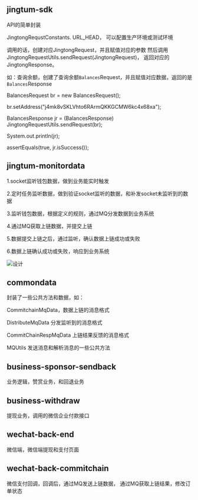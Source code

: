 jingtum-sdk
------- 
API的简单封装

JingtongRequstConstants. URL_HEAD， 可以配置生产环境或测试环境

调用的话，创建对应JingtongRequest，并且赋值对应的参数
然后调用 JingtongRequestUtils.sendRequest(JingtongRequest)，
返回对应的JingtongResponse。

如：查询余额，创建了查询余额`Balances`Request，并且赋值对应数据，返回的是`Balances`Response

BalancesRequest br = new BalancesRequest();

br.setAddress("j4mk8vSKLVhto6RArmQKKGCMW6kc4x68xa");

BalancesResponse jr = (BalancesResponse) JingtongRequestUtils.sendRequest(br);

System.out.println(jr);

assertEquals(true, jr.isSuccess());

		
jingtum-monitordata
------- 
1.socket监听钱包数据，做到业务能实时触发

2.定时任务监听数据，做到验证socket监听的数据，和补发socket未监听到的数据

3.监听钱包数据，根据定义的规则，通过MQ分发数据到业务系统

4.通过MQ获取上链数据，并提交上链

5.数据提交上链之后，通过监听，确认数据上链成功或失败

6.数据上链确认成功或失败，响应到业务系统

![设计](https://github.com/swtcpro/pieces-of-silver/blob/master/jingtum-monitordata/sql/%E7%9B%91%E5%90%AC%E7%B3%BB%E7%BB%9F.png)


commondata
----
封装了一些公共方法和数据，如：

CommitchainMqData，数据上链的消息格式

DistributeMqData 分发监听到的消息格式

CommitChainRespMqData 上链结果反馈的消息格式

MQUtils 发送消息和解析消息的一些公共方法


business-sponsor-sendback
---
业务逻辑，赞赏业务，和回退业务

business-withdraw
---
提现业务，调用的微信企业付款接口


wechat-back-end
---
微信端，微信端提现和支付页面


wechat-back-commitchain
---
微信支付回调，回调后，通过MQ发送上链数据，
通过MQ获取上链结果，修改订单状态


